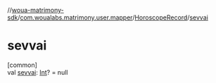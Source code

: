 //[woua-matrimony-sdk](../../../index.md)/[com.woualabs.matrimony.user.mapper](../index.md)/[HoroscopeRecord](index.md)/[sevvai](sevvai.md)

# sevvai

[common]\
val [sevvai](sevvai.md): [Int](https://kotlinlang.org/api/latest/jvm/stdlib/kotlin/-int/index.html)? = null
